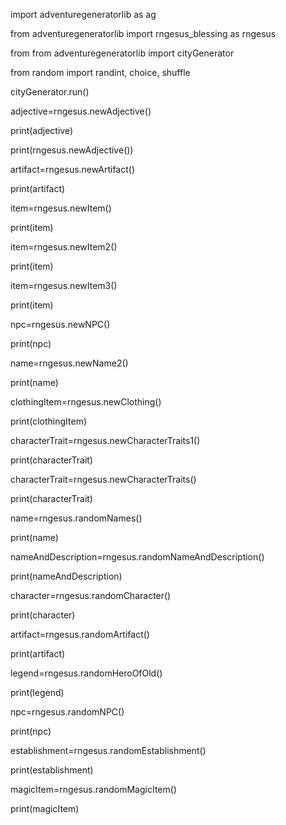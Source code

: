 import adventuregeneratorlib as ag 

from adventuregeneratorlib import rngesus_blessing as rngesus 

from from adventuregeneratorlib import cityGenerator 

from random import randint, choice, shuffle 

 

cityGenerator.run() 

 

adjective=rngesus.newAdjective() 

print(adjective) 

 

print(rngesus.newAdjective()) 

 

artifact=rngesus.newArtifact() 

print(artifact) 

 

item=rngesus.newItem() 

print(item) 

 

item=rngesus.newItem2() 

print(item) 

 

item=rngesus.newItem3() 

print(item) 

 

npc=rngesus.newNPC() 

print(npc) 

 

name=rngesus.newName2() 

print(name) 

 

clothingItem=rngesus.newClothing() 

print(clothingItem) 

 

characterTrait=rngesus.newCharacterTraits1() 

print(characterTrait) 

 

characterTrait=rngesus.newCharacterTraits() 

print(characterTrait) 

 

name=rngesus.randomNames() 

print(name) 

 

nameAndDescription=rngesus.randomNameAndDescription() 

print(nameAndDescription) 

 

character=rngesus.randomCharacter() 

print(character) 

 

artifact=rngesus.randomArtifact() 

print(artifact) 

 

legend=rngesus.randomHeroOfOld() 

print(legend) 

 

npc=rngesus.randomNPC() 

print(npc) 

 

establishment=rngesus.randomEstablishment() 

print(establishment)


magicItem=rngesus.randomMagicItem() 

print(magicItem)